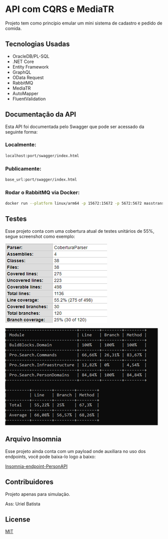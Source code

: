 # API com CQRS e MediaTR

Projeto tem como princípio emular um mini sistema de cadastro e pedido de comida.

## Tecnologias Usadas

 - OracleDB/PL-SQL
 - .NET Core
 - Entity Framework
 - GraphQL
 - OData Request
 - RabbitMQ
 - MediaTR
 - AutoMapper
 - FluentValidation


## Documentação da API
Esta API foi documentada pelo Swagger que pode ser acessado da seguinte forma:

### Localmente:
```bash
localhost:port/swagger/index.html
```
### Publicamente:
```bash
base_url:port/swagger/index.html
```
### Rodar o RabbitMQ via Docker:
```bash
docker run --platform linux/arm64 -p 15672:15672 -p 5672:5672 masstransit/rabbitmq
```
## Testes
Esse projeto conta com uma cobertura atual de testes unitários de 55%, segue screenshot como exemplo:

![Imagem de teste 1](https://github.com/UrielBatista/ProjectAPIEntityFrameworkOracle/blob/main/CodeCoveragePercentualTest/screenshot.png)

![Imagem de teste 2](https://github.com/UrielBatista/ProjectAPIEntityFrameworkOracle/blob/main/CodeCoveragePercentualTest/screenshot1.png)

## Arquivo Insomnia
Esse projeto ainda conta com um payload onde auxiliara no uso dos endpoints, você pode baixa-lo logo a baixo:

[Insomnia-endpoint-PersonAPI](https://github.com/UrielBatista/ProjectAPIEntityFrameworkOracle/blob/UnitTests-FixCode/InsomniaPayload/Insomnia-Docs-PersonAPI)

## Contribuidores
Projeto apenas para simulação.

Ass: Uriel Batista

## License
[MIT](https://choosealicense.com/licenses/mit/)
